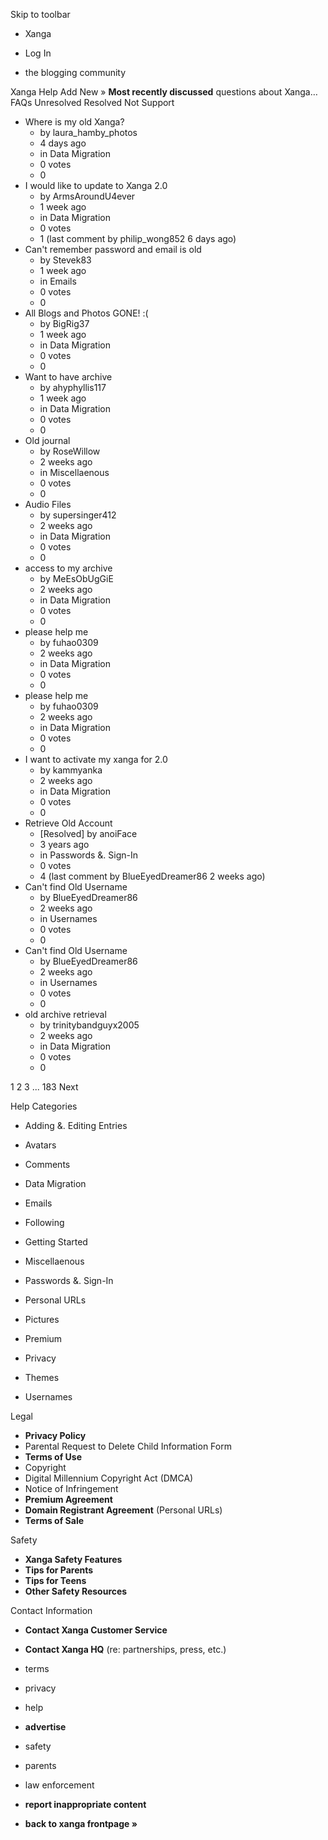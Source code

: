 Skip to toolbar

*   Xanga

*   Log In

*   the blogging community

Xanga Help Add New » **Most recently discussed** questions about Xanga… FAQs Unresolved Resolved Not Support

*   Where is my old Xanga?
    *   by laura\_hamby\_photos
    *   4 days ago
    *   in Data Migration
    *   0 votes
    *   0
*   I would like to update to Xanga 2.0
    *   by ArmsAroundU4ever
    *   1 week ago
    *   in Data Migration
    *   0 votes
    *   1 (last comment by philip\_wong852 6 days ago)
*   Can't remember password and email is old
    *   by Stevek83
    *   1 week ago
    *   in Emails
    *   0 votes
    *   0
*   All Blogs and Photos GONE! :(
    *   by BigRig37
    *   1 week ago
    *   in Data Migration
    *   0 votes
    *   0
*   Want to have archive
    *   by ahyphyllis117
    *   1 week ago
    *   in Data Migration
    *   0 votes
    *   0
*   Old journal
    *   by RoseWillow
    *   2 weeks ago
    *   in Miscellaenous
    *   0 votes
    *   0
*   Audio Files
    *   by supersinger412
    *   2 weeks ago
    *   in Data Migration
    *   0 votes
    *   0
*   access to my archive
    *   by MeEsObUgGiE
    *   2 weeks ago
    *   in Data Migration
    *   0 votes
    *   0
*   please help me
    *   by fuhao0309
    *   2 weeks ago
    *   in Data Migration
    *   0 votes
    *   0
*   please help me
    *   by fuhao0309
    *   2 weeks ago
    *   in Data Migration
    *   0 votes
    *   0
*   I want to activate my xanga for 2.0
    *   by kammyanka
    *   2 weeks ago
    *   in Data Migration
    *   0 votes
    *   0
*   Retrieve Old Account
    *   \[Resolved\] by anoiFace
    *   3 years ago
    *   in Passwords &. Sign-In
    *   0 votes
    *   4 (last comment by BlueEyedDreamer86 2 weeks ago)
*   Can't find Old Username
    *   by BlueEyedDreamer86
    *   2 weeks ago
    *   in Usernames
    *   0 votes
    *   0
*   Can't find Old Username
    *   by BlueEyedDreamer86
    *   2 weeks ago
    *   in Usernames
    *   0 votes
    *   0
*   old archive retrieval
    *   by trinitybandguyx2005
    *   2 weeks ago
    *   in Data Migration
    *   0 votes
    *   0

1 2 3 ... 183 Next

Help Categories

*   Adding &. Editing Entries
*   Avatars
*   Comments
*   Data Migration
*   Emails
*   Following
*   Getting Started
*   Miscellaenous

*   Passwords &. Sign-In
*   Personal URLs
*   Pictures
*   Premium
*   Privacy
*   Themes
*   Usernames

Legal

*   **Privacy Policy**
*   Parental Request to Delete Child Information Form
*   **Terms of Use**
*   Copyright
*   Digital Millennium Copyright Act (DMCA)
*   Notice of Infringement
*   **Premium Agreement**
*   **Domain Registrant Agreement** (Personal URLs)
*   **Terms of Sale**

Safety

*   **Xanga Safety Features**
*   **Tips for Parents**
*   **Tips for Teens**
*   **Other Safety Resources**

Contact Information

*   **Contact Xanga Customer Service**
*   **Contact Xanga HQ** (re: partnerships, press, etc.)

*   terms
*   privacy
*   help
*   **advertise**

*   safety
*   parents
*   law enforcement
*   **report inappropriate content**

*   **back to xanga frontpage »**